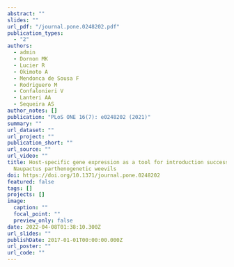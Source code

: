 ```yaml
---
abstract: ""
slides: ""
url_pdf: "/journal.pone.0248202.pdf"
publication_types:
  - "2"
authors:
  - admin
  - Dornon MK
  - Lucier R
  - Okimoto A
  - Mendonca de Sousa F
  - Rodriguero M
  - Confalonieri V
  - Lanteri AA
  - Sequeira AS
author_notes: []
publication: "PLoS ONE 16(7): e0248202 (2021)"
summary: ""
url_dataset: ""
url_project: ""
publication_short: ""
url_source: ""
url_video: ""
title: Host-specific gene expression as a tool for introduction success in
  Naupactus parthenogenetic weevils
doi: https://doi.org/10.1371/journal.pone.0248202
featured: false
tags: []
projects: []
image:
  caption: ""
  focal_point: ""
  preview_only: false
date: 2022-04-08T01:38:10.300Z
url_slides: ""
publishDate: 2017-01-01T00:00:00.000Z
url_poster: ""
url_code: ""
---
```

